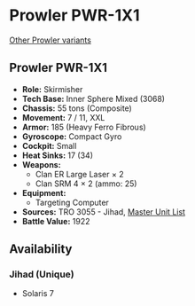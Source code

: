 # Prowler PWR-1X1

[Other Prowler variants](../prowler.md)

## Prowler PWR-1X1
- **Role:** Skirmisher
- **Tech Base:** Inner Sphere Mixed (3068)
- **Chassis:** 55 tons (Composite)
- **Movement:** 7 / 11, XXL
- **Armor:** 185 (Heavy Ferro Fibrous)
- **Gyroscope:** Compact Gyro
- **Cockpit:** Small
- **Heat Sinks:** 17 (34)
- **Weapons:**
  - Clan ER Large Laser × 2
  - Clan SRM 4 × 2 (ammo: 25)
- **Equipment:**
  - Targeting Computer
- **Sources:** TRO 3055 - Jihad, [Master Unit List](http://masterunitlist.info/Unit/Details/2582/prowler-pwr-1x1)
- **Battle Value:** 1922

## Availability

### Jihad (Unique)
- Solaris 7


